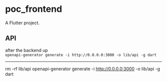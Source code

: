 # poc_frontend
A Flutter project.

## API
after the backend up  
```openapi-generator generate -i http://0.0.0.0:3000 -o lib/api -g dart```





------
rm -rf lib/api
openapi-generator generate -i http://0.0.0.0:3000 -o lib/api -g dart